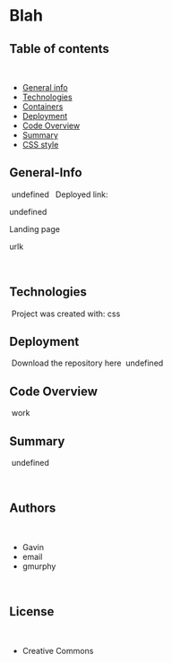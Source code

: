 # Blah

## Table of contents
​
- [General info](#General-Info)
- [Technologies](#Technologies)
- [Containers](#Containers)
- [Deployment](#Deployment)
- [Code Overview](#Code-Overview)
- [Summary](#Summary)
- [CSS style](#CSS-style)
​
​
## General-Info
​
undefined
​
​
Deployed link: 

​undefined

Landing page 

​urlk

​
## Technologies
​
Project was created with:
​css

## Deployment
​
Download the repository here
​
undefined
​
## Code Overview
​
work
​
## Summary
​
undefined 
​

​
## Authors
​
- Gavin
- email
- gmurphy

​
## License
​
- Creative Commons